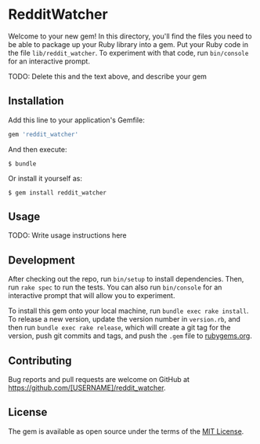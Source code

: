# RedditWatcher

Welcome to your new gem! In this directory, you'll find the files you need to be able to package up your Ruby library into a gem. Put your Ruby code in the file `lib/reddit_watcher`. To experiment with that code, run `bin/console` for an interactive prompt.

TODO: Delete this and the text above, and describe your gem

## Installation

Add this line to your application's Gemfile:

```ruby
gem 'reddit_watcher'
```

And then execute:

    $ bundle

Or install it yourself as:

    $ gem install reddit_watcher

## Usage

TODO: Write usage instructions here

## Development

After checking out the repo, run `bin/setup` to install dependencies. Then, run `rake spec` to run the tests. You can also run `bin/console` for an interactive prompt that will allow you to experiment.

To install this gem onto your local machine, run `bundle exec rake install`. To release a new version, update the version number in `version.rb`, and then run `bundle exec rake release`, which will create a git tag for the version, push git commits and tags, and push the `.gem` file to [rubygems.org](https://rubygems.org).

## Contributing

Bug reports and pull requests are welcome on GitHub at https://github.com/[USERNAME]/reddit_watcher.

## License

The gem is available as open source under the terms of the [MIT License](http://opensource.org/licenses/MIT).
